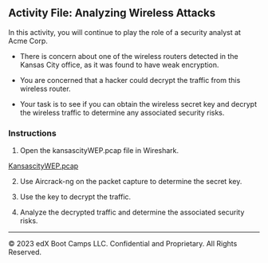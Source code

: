 ## Activity File: Analyzing Wireless Attacks

In this activity, you will continue to play the role of a security analyst at Acme Corp.

- There is concern about one of the wireless routers detected in the Kansas City office, as it was found to have weak encryption.

- You are concerned that a hacker could decrypt the traffic from this wireless router.

- Your task is to see if you can obtain the wireless secret key and decrypt the wireless traffic to determine any associated security risks.

### Instructions
   
1. Open the kansascityWEP.pcap file in Wireshark.

[KansascityWEP.pcap](../../../Resources/kansascityWEP.pcap)

2. Use Aircrack-ng on the packet capture to determine the secret key.

3. Use the key to decrypt the traffic.

4. Analyze the decrypted traffic and determine the associated security risks.

---
© 2023 edX Boot Camps LLC. Confidential and Proprietary. All Rights Reserved.